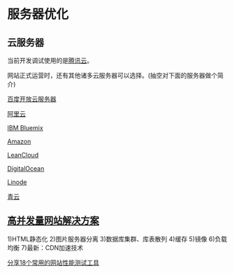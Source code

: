 # 服务器优化

## 云服务器

当前开发调试使用的是[腾讯云](http://www.qcloud.com/)。

网站正式运营时，还有其他诸多云服务器可以选择。(抽空对下面的服务器做个简介)

[百度开放云服务器](http://bce.baidu.com/index.html)

[阿里云](http://www.aliyun.com/)

[IBM Bluemix](https://console.ng.bluemix.net/home/)

[Amazon](http://aws.amazon.com/cn/)

[LeanCloud](https://leancloud.cn)

[DigitalOcean](https://www.digitalocean.com/)

[Linode](https://www.linode.com/)

[青云](https://www.qingcloud.com/)

## [高并发量网站解决方案](http://jingyan.baidu.com/article/84b4f565c9a6fc60f6da32b0.html)

1)HTML静态化
2)图片服务器分离
3)数据库集群、库表散列
4)缓存
5)镜像
6)负载均衡
7)最新：CDN加速技术


[分享18个常用的网站性能测试工具](http://www.cnblogs.com/lhb25/archive/2010/12/26/1917047.html)